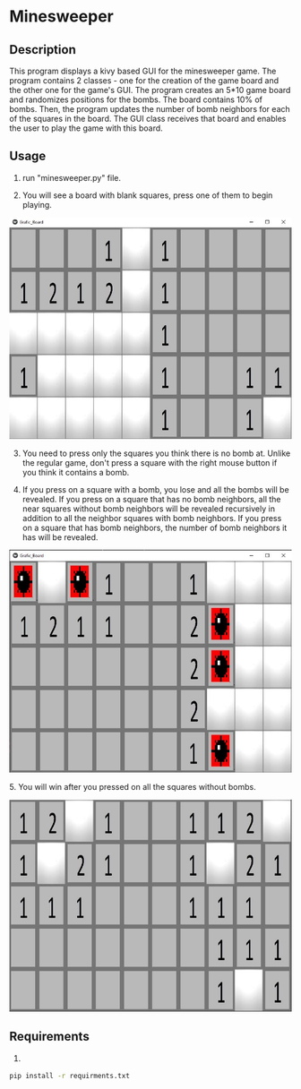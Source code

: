 # Minesweeper



## Description
This program displays a kivy based GUI for the minesweeper game. The program 
contains 2 classes - one for the creation of the game board and the other one for
the game's GUI. The program creates an 5*10 game board and randomizes 
positions for the bombs. The board contains 10% of bombs. Then, the program 
updates the number of bomb neighbors for each of the squares in the board.
The GUI class receives that board and enables the user to play the game
with this board.


## Usage
1. run "minesweeper.py" file.

2. You will see a board with blank squares, press one of them to begin
playing.
<p align="center">
  <img src="images/game_board.JPG" alt="Output">
</p>

3. You need to press only the squares you think there is no bomb at. Unlike 
the regular game, don't press a square with the right mouse button if you think it contains a bomb.

5. If you press on a square with a bomb, you lose and all the bombs will be revealed. If you press on a square
that has no bomb neighbors, all the near squares without bomb
neighbors will be revealed recursively in addition to all the neighbor squares with bomb neighbors.
If you press on a square that has bomb neighbors,
the number of bomb neighbors it has will be revealed. 

<p align="center">
  <img src="images/bomb_press.JPG" alt="Output">
</p>
5. You will win after you pressed on all the squares without bombs.

<p align="center">
  <img src="images/win_board.JPG" alt="Output">
</p>



## Requirements
1. 
```bash
pip install -r requirments.txt
```
